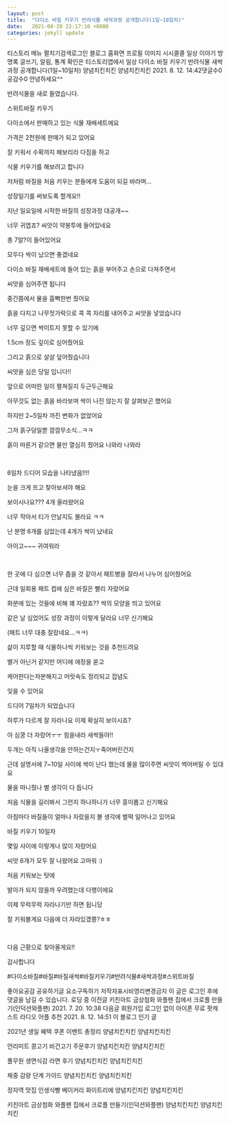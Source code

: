 ```yaml
---
layout: post
title:  "다이소 바질 키우기 반려식물 새싹과정 공개합니다(1일~10일차)"
date:   2021-08-20 22:17:10 +0800
categories: jekyll update
---
```

티스토리 메뉴 펼치기검색로그인
블로그 홈화면
프로필 이미지
시시콜콜 일상 이야기
방명록
글쓰기, 알림, 통계 확인은 티스토리앱에서
일상
다이소 바질 키우기 반려식물 새싹과정 공개합니다(1일~10일차)
양념치킨치킨 양념치킨치킨
2021. 8. 12. 14:42댓글수0공감수0
안녕하세요^^

 

반려식물을 새로 들였습니다.

스위트바질 키우기

 

다이소에서 판매하고 있는 식물 재배세트에요

가격은 2천원에 판매가 되고 있어요

잘 키워서 수확까지 해보리라 다짐을 하고 

식물 키우기를 해보려고 합니다


저처럼 바질을 처음 키우는 분들에게 도움이 되길 바라며...

성장일기를 써보도록 할게요!!

 

지난 일요일에 시작한 바질의 성장과정 대공개~~


 너무 귀엽죠? 씨앗이 약봉투에 들어있네요

총 7알?이 들어있어요

모두다 싹이 났으면 좋겠네요

 

다이소 바질 재배세트에 들어 있는 흙을 부어주고 손으로 다져주면서 

씨앗을 심어주면 됩니다 

중간쯤에서 물을 흠뻑한번 줬어요 

흙을 다지고 나무젓가락으로 콕 콕 자리를 내어주고 씨앗을 넣었습니다

너무 깊으면 싹이트지 못할 수 있기에

1.5cm 정도 깊이로 심어줬어요

그리고 흙으로 살살 덮어줬습니다


씨앗을 심은 당일 입니다!!

앞으로 어떠한 일이 펼쳐질지 두근두근해요

아무것도 없는 흙을 바라보며 싹이 나진 않는지 잘 살펴보곤 했어요

 

하지만 2~5일차 까진 변화가 없었어요

그저 흙구덩일뿐 깜깜무소식...ㅋㅋ

흙이 마른거 같으면 물만 열심히 줬어요 나와라 나와라

 

​

6일차 드디어 모습을 나타냈음!!!!


눈을 크게 뜨고 찾아보셔야 해요

보이시나요??? 4개 올라왔어요

너무 작아서 티가 안날지도 몰라요 ㅋㅋ

 

난 분명 6개를 심었는데 4개가 싹이 났네요

아이고~~~ 귀여워라

​

한 곳에 다 심으면 너무 좁을 것 같아서 패트병을 잘라서 나누어 심어줬어요

근데 일회용 패트 컵에 심은 바질은 빨리 자랐어요

화분에 있는 것들에 비해 꽤 자랐죠?? 싹의 모양을 띄고 있어요


같은 날 심었어도 성장 과정이 이렇게 달라요 너무 신기해요

(패트 너무 대충 잘랐네요...ㅋㅋ)

 

삶이 지루할 때 식물하나씩 키워보는 것을 추천드려요

별거 아닌거 같지만 어디에 애정을 쏟고

케어한다는차분해지고 머릿속도 정리되고 잡념도 

잊을 수 있어요

 

드디어 7일차가 되었습니다


하루가 다르게 잘 자라나요 이제 확실히 보이시죠?

아 심쿵 더 자랐어ㅜㅜ 힘을내라 새싹들아!!

 

두개는 아직 나올생각을 안하는건지ㅜ죽어버린건지

근데 설명서에 7~10일 사이에 싹이 난다 했는데 물을 많이주면 씨앗이 썩어버릴 수 있대요

물을 마니줬나 별 생각이 다 듭니다

 

처음 식물을 길러봐서 그런지 하나하나가 너무 흥미롭고 신기해요

아침마다 바질들이 얼마나 자랐을지 볼 생각에 벌떡 일어나고 있어요

 

 

바질 키우기 10일차



​몇일 사이에 이렇게나 많이 자랐어요

씨앗 6개가 모두 잘 나왔어요 고마워 :)

 

처음 키워보는 탓에

발아가 되지 않을까 우려했는데 다행이에요 ​

이제 무럭무럭 자라나기만 하면 됩니당

 

잘 키워볼게요 다음에 더 자라있겠쭁?ㅎㅎ

​

다음 근황으로 찾아올게요!!

 

감사합니다

#다이소바질#바질#바질새싹#바질키우기#반려식물#새싹과정#스위트바질

좋아요공감
공유하기글 요소구독하기
저작자표시비영리변경금지
이 글은 로그인 후에 댓글을 남길 수 있습니다.
로딩 중
이전글
키친아트 금상첨화 와플팬 집에서 크로플 만들기(인덕션와플팬)
2021. 7. 20. 10:38
다음글
회원가입 로그인 없이 아이폰 무료 팟캐스트 라디오 어플 추천
2021. 8. 12. 14:51
이 블로그 인기 글

2021년 생일 혜택 쿠폰 이벤트 총정리
양념치킨치킨 양념치킨치킨

언리미트 콩고기 비건고기 주문후기
양념치킨치킨 양념치킨치킨

풀무원 생면식감 라면 후기
양념치킨치킨 양념치킨치킨

체중 감량 단계 가이드
양념치킨치킨 양념치킨치킨

정자역 맛집 인생식빵 베이커리 화이트리에
양념치킨치킨 양념치킨치킨

키친아트 금상첨화 와플팬 집에서 크로플 만들기(인덕션와플팬)
양념치킨치킨 양념치킨치킨